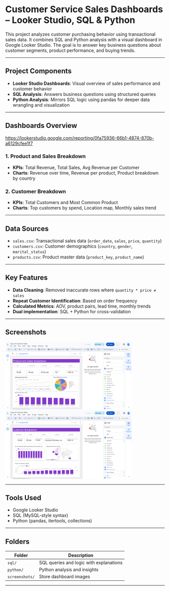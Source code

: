 # Customer Service Sales Dashboards – Looker Studio, SQL & Python

This project analyzes customer purchasing behavior using transactional sales data. It combines SQL and Python analysis with a visual dashboard in Google Looker Studio. The goal is to answer key business questions about customer segments, product performance, and buying trends.

---

## Project Components

- **Looker Studio Dashboards**: Visual overview of sales performance and customer behavior
- **SQL Analysis**: Answers business questions using structured queries
- **Python Analysis**: Mirrors SQL logic using pandas for deeper data wrangling and visualization

---

## Dashboards Overview 
https://lookerstudio.google.com/reporting/0fa75936-66b1-4874-870b-a6129cfee1f7

### 1. Product and Sales Breakdown
- **KPIs**: Total Revenue, Total Sales, Avg Revenue per Customer
- **Charts**: Revenue over time, Revenue per product, Product breakdown by country

### 2. Customer Breakdown
- **KPIs**: Total Customers and Most Common Product
- **Charts**: Top customers by spend, Location map, Monthly sales trend

---

## Data Sources

- `sales.csv`: Transactional sales data (`order_date`, `sales`, `price`, `quantity`)
- `customers.csv`: Customer demographics (`country`, `gender`, `marital_status`)
- `products.csv`: Product master data (`product_key`, `product_name`)

---

## Key Features

- **Data Cleaning**: Removed inaccurate rows where `quantity * price ≠ sales`
- **Repeat Customer Identification**: Based on order frequency
- **Calculated Metrics**: AOV, product pairs, lead time, monthly trends
- **Dual implementation**: SQL + Python for cross-validation

---

## Screenshots

<p float="left">
  <img src="screenshots/looker_studio_product_sales.png" width="400" />
  <img src="screenshots/looker_studio_customer_breakdown.png" width="400" />
</p>

---

## Tools Used

- Google Looker Studio
- SQL (MySQL-style syntax)
- Python (pandas, itertools, collections)

---

## Folders

| Folder      | Description                                |
|-------------|--------------------------------------------|
| `sql/`      | SQL queries and logic with explanations    |
| `python/`   | Python analysis and insights               |
| `screenshots/` | Store dashboard images |

---
